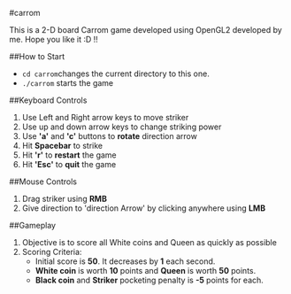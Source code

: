 #carrom

This is a 2-D board Carrom game developed using OpenGL2 developed by me. Hope you like it :D !!

##How to Start

* `cd carrom`changes the current directory to this one.
* `./carrom` starts the game

##Keyboard Controls

1. Use Left and Right arrow keys to move striker
2. Use up and down arrow keys to change striking power 
3. Use **'a'** and **'c'** buttons to **rotate** direction arrow
4. Hit **Spacebar** to strike
5. Hit **'r'** to **restart** the game
6. Hit **'Esc'** to **quit** the game

##Mouse Controls

1. Drag striker using **RMB**
2. Give direction to 'direction Arrow' by clicking anywhere using **LMB**

##Gameplay

1. Objective is to score all White coins and Queen as quickly as possible
2. Scoring Criteria:
	* Initial score is **50**. It decreases by **1** each second.
	* **White coin** is worth **10** points and **Queen** is worth **50** points.
	* **Black coin** and **Striker** pocketing penalty is **-5** points for each.   
